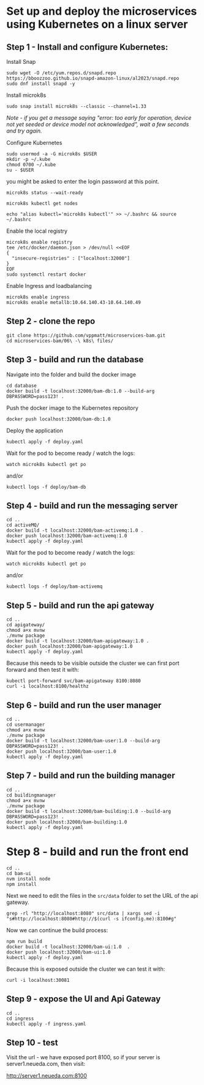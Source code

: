 # Set up and deploy the microservices using Kubernetes on a linux server

## Step 1 - Install and configure Kubernetes:


Install Snap
```
sudo wget -O /etc/yum.repos.d/snapd.repo https://bboozzoo.github.io/snapd-amazon-linux/al2023/snapd.repo
sudo dnf install snapd -y
```

Install microk8s

```
sudo snap install microk8s --classic --channel=1.33
```
*Note - if you get a message saying "error: too early for operation, device not yet seeded or device model not acknowledged", wait a few seconds and try again.*

Configure Kubernetes
```
sudo usermod -a -G microk8s $USER
mkdir -p ~/.kube
chmod 0700 ~/.kube
su - $USER
```
you might be asked to enter the login password at this point.
```
microk8s status --wait-ready

microk8s kubectl get nodes

echo "alias kubectl='microk8s kubectl'" >> ~/.bashrc && source ~/.bashrc
```


Enable the local registry
```
microk8s enable registry
tee /etc/docker/daemon.json > /dev/null <<EOF
{
  "insecure-registries" : ["localhost:32000"]
}
EOF
sudo systemctl restart docker
```

Enable Ingress and loadbalancing
```
microk8s enable ingress
microk8s enable metallb:10.64.140.43-10.64.140.49
```


## Step 2 - clone the repo
```
git clone https://github.com/vppmatt/microservices-bam.git
cd microservices-bam/06\ -\ k8s\ files/
```

## Step 3 - build and run the database

Navigate into the folder and build the docker image
```
cd database
docker build -t localhost:32000/bam-db:1.0 --build-arg DBPASSWORD=pass123! .
```

Push the docker image to the Kubernetes repository
```
docker push localhost:32000/bam-db:1.0
```

Deploy the application
```
kubectl apply -f deploy.yaml
```

Wait for the pod to become ready / watch the logs:
```
watch microk8s kubectl get po
```
and/or
```
kubectl logs -f deploy/bam-db
```

## Step 4 - build and run the messaging server
```
cd ..
cd activeMQ/
docker build -t localhost:32000/bam-activemq:1.0 .
docker push localhost:32000/bam-activemq:1.0
kubectl apply -f deploy.yaml
```


Wait for the pod to become ready / watch the logs:
```
watch microk8s kubectl get po
```
and/or
```
kubectl logs -f deploy/bam-activemq
```

## Step 5 - build and run the api gateway
```
cd ..
cd apigateway/
chmod a+x mvnw
./mvnw package
docker build -t localhost:32000/bam-apigateway:1.0 .
docker push localhost:32000/bam-apigateway:1.0
kubectl apply -f deploy.yaml
```

Because this needs to be visible outside the cluster we can first port forward and then test it with:
```
kubectl port-forward svc/bam-apigateway 8100:8080
curl -i localhost:8100/healthz
```

## Step 6 - build and run the user manager
```
cd ..
cd usermanager
chmod a+x mvnw
./mvnw package
docker build -t localhost:32000/bam-user:1.0 --build-arg DBPASSWORD=pass123! .
docker push localhost:32000/bam-user:1.0 
kubectl apply -f deploy.yaml
```

## Step 7 - build and run the building manager
```
cd ..
cd buildingmanager
chmod a+x mvnw
./mvnw package
docker build -t localhost:32000/bam-building:1.0 --build-arg DBPASSWORD=pass123! .
docker push localhost:32000/bam-building:1.0 
kubectl apply -f deploy.yaml
```

# Step 8 - build and run the front end

```
cd ..
cd bam-ui
nvm install node
npm install
```

Next we need to edit the files in the `src/data` folder to set the URL of the api gateway.

```
grep -rl "http://localhost:8080" src/data | xargs sed -i "s#http://localhost:8080#http://$(curl -s ifconfig.me):8100#g"
```

Now we can continue the build process:
```
npm run build
docker build -t localhost:32000/bam-ui:1.0  .
docker push localhost:32000/bam-ui:1.0
kubectl apply -f deploy.yaml
```

Because this is exposed outside the cluster we can test it with:
```
curl -i localhost:30081
```

## Step 9 - expose the UI and Api Gateway

```
cd ..
cd ingress
kubectl apply -f ingress.yaml
```

## Step 10 - test
Visit the url - we have exposed port 8100, so if your server is server1.neueda.com, then visit:

http://server1.neueda.com:8100
